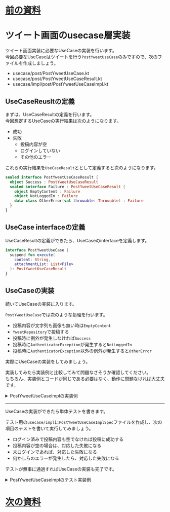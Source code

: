 # [前の資料](./2_infra層実装.md)
# ツイート画面のusecase層実装

ツイート画面実装に必要なUseCaseの実装を行います。  
今回必要なUseCaseはツイートを行う`PostYweetUseCase`のみですので、次のファイルを作成しましょう。  

- usecase/post/PostYweetUseCase.kt
- usecase/post/PostYweetUseCaseResult.kt
- usecase/impl/post/PostYweetUseCaseImpl.kt

## UseCaseReusltの定義
まずは、UseCaseResultの定義を行います。  
今回想定するUseCaseの実行結果は次のようになります。  

- 成功
- 失敗
  - 投稿内容が空
  - ログインしていない
  - その他のエラー

これらの実行結果を`UseCaseResult`ととして定義すると次のようになります。  

```Kotlin
sealed interface PostYweetUseCaseResult {
  object Success : PostYweetUseCaseResult
  sealed interface Failure : PostYweetUseCaseResult {
    object EmptyContent : Failure
    object NotLoggedIn : Failure
    data class OtherError(val throwable: Throwable) : Failure
  }
}
```

## UseCase interfaceの定義
UseCaseResultの定義ができたら、UseCaseのinterfaceを定義します。  

```Kotlin
interface PostYweetUseCase {
  suspend fun execute(
    content: String,
    attachmentList: List<File>
  ): PostYweetUseCaseResult
}
```

## UseCaseの実装
続いてUseCaseの実装に入ります。  

`PostYweetUseCase`では次のような処理を行います。  

- 投稿内容が文字列も画像も無い時は`EmptyContent`
- `YweetRepository`で投稿する
- 投稿時に例外が発生しなければ`Success`
- 投稿時に`AuthenticatorException`が発生すると`NotLoggedIn`
- 投稿時に`AuthenticatorException`以外の例外が発生すると`OtherError`

実際にUseCaseの実装をしてみましょう。  

実装してみたら実装例と比較してみて問題なさそうか確認してください。  
もちろん、実装例とコードが同じである必要はなく、動作に問題なければ大丈夫です。  

<details>
<summary>PostYweetUseCaseImplの実装例</summary>

```Kotlin
class PostYweetUseCaseImpl(
  private val yweetRepository: YweetRepository,
) : PostYweetUseCase {
  override suspend fun execute(
    content: String,
    attachmentList: List<File>
  ): PostYweetUseCaseResult {
    if (content == "" && attachmentList.isEmpty()) {
      return PostYweetUseCaseResult.Failure.EmptyContent
    }

    return try {
      yweetRepository.create(
        content = content,
        attachmentList = emptyList(),
      )

      PostYweetUseCaseResult.Success
    } catch (e: AuthenticatorException) {
      PostYweetUseCaseResult.Failure.NotLoggedIn
    } catch (e: Exception) {
      PostYweetUseCaseResult.Failure.OtherError(e)
    }
  }
}
```

</details>


---

UseCaseの実装ができたら単体テストを書きます。

テスト用の`usecase/impl`に`PostYweetUseCaseImplSpec`ファイルを作成し、次の項目のテストを書いて実行してみましょう。  

- ログイン済みで投稿内容も空でなければ投稿に成功する
- 投稿内容が空の場合は、対応した失敗になる
- 未ログインであれば、対応した失敗になる
- 何かしらのエラーが発生したら、対応した失敗になる

テストが無事に通過すればUseCaseの実装も完了です。  

<details>
<summary>PostYweetUseCaseImplのテスト実装例</summary>

```Kotlin
class PostYweetUseCaseImplSpec {
  private val yweetRepository = mockk<YweetRepository>()
  private val subject = PostYweetUseCaseImpl(yweetRepository)

  @Test
  fun postYweetWithSuccess() = runTest {
    val content = "content"

    val yweet = Yweet(
      id = YweetId(value = ""),
      user = MeImpl(
        id = UserId(value = ""),
        username = Username(value = ""),
        displayName = null,
        note = null,
        avatar = URL("https://www.google.com"),
        header = URL("https://www.google.com"),
        followingCount = 0,
        followerCount = 0
      ),
      content = content,
      attachmentImageList = listOf(),
    )

    coEvery {
      yweetRepository.create(
        any(),
        any(),
      )
    } returns yweet

    val result = subject.execute(
      content,
      emptyList(),
    )

    coVerify {
      yweetRepository.create(
        content,
        emptyList(),
      )
    }

    assertThat(result).isEqualTo(PostYweetUseCaseResult.Success)
  }

  @Test
  fun postYweetWithEmptyContent() = runTest {
    val content = ""

    val result = subject.execute(
      content,
      emptyList(),
    )

    coVerify(inverse = true) {
      yweetRepository.create(
        any(),
        any(),
      )
    }

    assertThat(result).isEqualTo(PostYweetUseCaseResult.Failure.EmptyContent)
  }

  @Test
  fun postYweetWithNotLoggedIn() = runTest {
    val content = "content"

    coEvery {
      yweetRepository.create(
        any(),
        any(),
      )
    } throws AuthenticatorException()

    val result = subject.execute(
      content,
      emptyList(),
    )


    coVerify {
      yweetRepository.create(
        any(),
        any(),
      )
    }

    assertThat(result).isEqualTo(PostYweetUseCaseResult.Failure.NotLoggedIn)
  }

  @Test
  fun postYweetWithOtherError() = runTest {
    val content = "content"
    val exception = Exception()

    coEvery {
      yweetRepository.create(
        any(),
        any(),
      )
    } throws exception

    val result = subject.execute(
      content,
      emptyList(),
    )


    coVerify {
      yweetRepository.create(
        any(),
        any(),
      )
    }

    assertThat(result).isEqualTo(PostYweetUseCaseResult.Failure.OtherError(exception))
  }
}
```

</details>

# [次の資料](./4_DI実装.md)